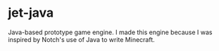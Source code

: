 # jet-java
Java-based prototype game engine. I made this engine because I was inspired by Notch's use of Java to write Minecraft.
